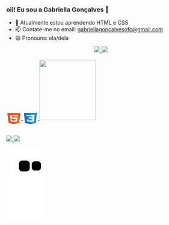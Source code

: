 ### oii! Eu sou a Gabriella Gonçalves 👋

- 🌱 Atualmente estou aprendendo HTML e CSS
- 📫 Contate-me no email: gabriellagoncalvesofc@gmail.com
- 😄 Pronouns: ela/dela

<div align="center">
  <a href="https://github.com/gabbigoncalves">
  <img height="180em" src="https://github-readme-stats.vercel.app/api?username=gabbigoncalves&show_icons=true&theme=dracula&include_all_commits=true&count_private=true"/>
  <img height="180em" src="https://github-readme-stats.vercel.app/api/top-langs/?username=gabbigoncalves&layout=compact&langs_count=7&theme=dracula"/>
</div>
<div style="display: inline_block"><br>
  <img align="center" alt="Gabbi-HTML" height="30" width="40" src="https://raw.githubusercontent.com/devicons/devicon/master/icons/html5/html5-original.svg">
  <img align="center" alt="Gabbi-CSS" height="30" width="40" src="https://raw.githubusercontent.com/devicons/devicon/master/icons/css3/css3-original.svg">
<a href="https://picasion.com/"><img src="https://i.picasion.com/pic92/c3444f0aafb6481d8c5b3ac209e35863.gif" align="hight" width="150" height="160" border="0"  /></a><br /><a href="https://picasion.com/"></a>
</div>

##

<div>
  <a href = "mailto:contatogabriellagoncalvesofc@gmail.com"><img src="https://img.shields.io/badge/-Gmail-%23333?style=for-the-badge&logo=gmail&logoColor=white" target="_blank"> </a>
  <a href="https://www.linkedin.com/in/gabriella-gonçalves-74b37a22b" target="_blank"><img src="https://img.shields.io/badge/-LinkedIn-%230077B5?style=for-the-   badge&logo=linkedin&logoColor=white" target="_blank"></a>
 

 ![Snake animation](https://github.com/gabbigoncalves/gabbigoncalves/blob/output/github-contribution-grid-snake.svg) 
  
</div>
